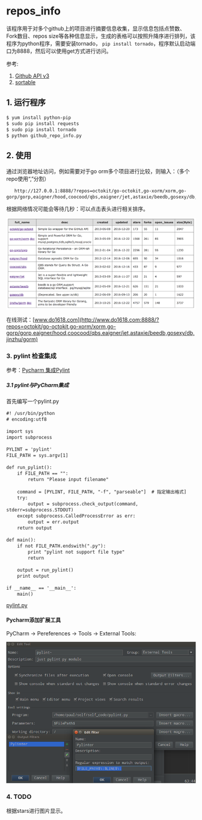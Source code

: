 # repos_info

该程序用于对多个github上的项目进行摘要信息收集，显示信息包括点赞数、Fork数目、repos size等各种信息显示，生成的表格可以按照升降序进行排列，该程序为python程序，需要安装tornado， `pip install tornado`，程序默认启动端口为8888，然后可以使用get方式进行访问。

参考:
 
1. [Github API v3](https://developer.github.com/v3/)
2. [sortable](http://www.kryogenix.org/code/browser/sorttable/)

## 1. 运行程序

 	$ yum install python-pip
 	$ sudo pip install requests
	$ sudo pip install tornado
	$ python github_repo_info.py
	

## 2. 使用
通过浏览器地址访问，例如需要对于go orm多个项目进行比较，则输入：（多个repo使用“,”分割）

	   http://127.0.0.1:8888/?repos=octokit/go-octokit,go-xorm/xorm,go-gorp/gorp,eaigner/hood,coocood/qbs,eaigner/jet,astaxie/beedb,gosexy/db,jinzhu/gorm
	   
	   
根据网络情况可能会等待几秒：可以点击表头进行相关排序。

![image](go_orm_v2.png)

在线测试：[www.do1618.com](http://www.do1618.com:8888/?repos=octokit/go-octokit,go-xorm/xorm,go-gorp/gorp,eaigner/hood,coocood/qbs,eaigner/jet,astaxie/beedb,gosexy/db,jinzhu/gorm)

### 3. pylint 检查集成

参考：[Pycharm 集成Pylint](https://my.oschina.net/niuqingshan/blog/637893)

##### 3.1 pylint与PyCharm集成

首先编写一个pylint.py

	#! /usr/bin/python
	# encoding:utf8

	import sys
	import subprocess

	PYLINT = 'pylint'
	FILE_PATH = sys.argv[1]

	def run_pylint():
    	if FILE_PATH == "":
        	return "Please input filename"

    	command = [PYLINT, FILE_PATH, "-f", "parseable"]  # 指定输出格式]
    	try:
        	output = subprocess.check_output(command, stderr=subprocess.STDOUT)
    	except subprocess.CalledProcessError as err:
        	output = err.output
    	return output

	def main():
    	if not FILE_PATH.endswith(".py"):
        	print "pylint not support file type"
        	return
        	
    	output = run_pylint()
    	print output

	if __name__ == '__main__':
    	main()

[pylint.py](pylint.py)

#### Pycharm添加扩展工具

PyCharm -> Pereferences -> Tools ->  External Tools: 

![img](pycharm.png)

### 4. TODO
根据stars进行图片显示。
	   
	   
	   
	   
